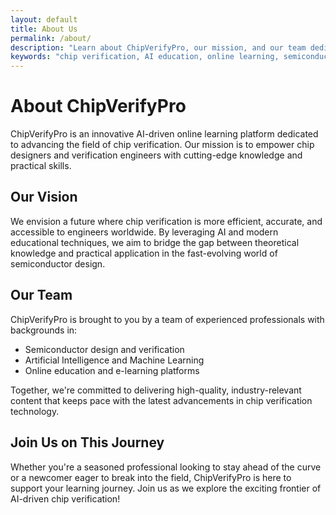 ```yaml
---
layout: default
title: About Us
permalink: /about/
description: "Learn about ChipVerifyPro, our mission, and our team dedicated to revolutionizing chip verification education."
keywords: "chip verification, AI education, online learning, semiconductor design"
---
```


# About ChipVerifyPro

ChipVerifyPro is an innovative AI-driven online learning platform dedicated to advancing the field of chip verification. Our mission is to empower chip designers and verification engineers with cutting-edge knowledge and practical skills.

## Our Vision

We envision a future where chip verification is more efficient, accurate, and accessible to engineers worldwide. By leveraging AI and modern educational techniques, we aim to bridge the gap between theoretical knowledge and practical application in the fast-evolving world of semiconductor design.

## Our Team

ChipVerifyPro is brought to you by a team of experienced professionals with backgrounds in:
- Semiconductor design and verification
- Artificial Intelligence and Machine Learning
- Online education and e-learning platforms

Together, we're committed to delivering high-quality, industry-relevant content that keeps pace with the latest advancements in chip verification technology.

## Join Us on This Journey

Whether you're a seasoned professional looking to stay ahead of the curve or a newcomer eager to break into the field, ChipVerifyPro is here to support your learning journey. Join us as we explore the exciting frontier of AI-driven chip verification!
